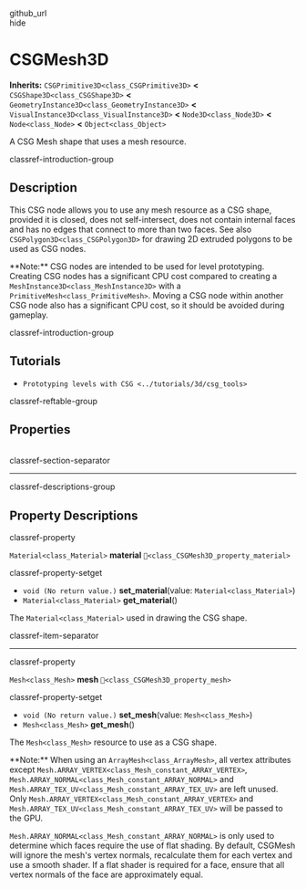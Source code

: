 github\_url  
hide

# CSGMesh3D

**Inherits:** `CSGPrimitive3D<class_CSGPrimitive3D>` **&lt;**
`CSGShape3D<class_CSGShape3D>` **&lt;**
`GeometryInstance3D<class_GeometryInstance3D>` **&lt;**
`VisualInstance3D<class_VisualInstance3D>` **&lt;**
`Node3D<class_Node3D>` **&lt;** `Node<class_Node>` **&lt;**
`Object<class_Object>`

A CSG Mesh shape that uses a mesh resource.

classref-introduction-group

## Description

This CSG node allows you to use any mesh resource as a CSG shape,
provided it is closed, does not self-intersect, does not contain
internal faces and has no edges that connect to more than two faces. See
also `CSGPolygon3D<class_CSGPolygon3D>` for drawing 2D extruded polygons
to be used as CSG nodes.

\*\*Note:\*\* CSG nodes are intended to be used for level prototyping.
Creating CSG nodes has a significant CPU cost compared to creating a
`MeshInstance3D<class_MeshInstance3D>` with a
`PrimitiveMesh<class_PrimitiveMesh>`. Moving a CSG node within another
CSG node also has a significant CPU cost, so it should be avoided during
gameplay.

classref-introduction-group

## Tutorials

-   `Prototyping levels with CSG <../tutorials/3d/csg_tools>`

classref-reftable-group

## Properties

<table>
<tbody>
<tr>
</tr>
<tr>
</tr>
</tbody>
</table>

classref-section-separator

------------------------------------------------------------------------

classref-descriptions-group

## Property Descriptions

classref-property

`Material<class_Material>` **material**
`🔗<class_CSGMesh3D_property_material>`

classref-property-setget

-   `void (No return value.)` **set\_material**(value:
    `Material<class_Material>`)
-   `Material<class_Material>` **get\_material**()

The `Material<class_Material>` used in drawing the CSG shape.

classref-item-separator

------------------------------------------------------------------------

classref-property

`Mesh<class_Mesh>` **mesh** `🔗<class_CSGMesh3D_property_mesh>`

classref-property-setget

-   `void (No return value.)` **set\_mesh**(value: `Mesh<class_Mesh>`)
-   `Mesh<class_Mesh>` **get\_mesh**()

The `Mesh<class_Mesh>` resource to use as a CSG shape.

\*\*Note:\*\* When using an `ArrayMesh<class_ArrayMesh>`, all vertex
attributes except `Mesh.ARRAY_VERTEX<class_Mesh_constant_ARRAY_VERTEX>`,
`Mesh.ARRAY_NORMAL<class_Mesh_constant_ARRAY_NORMAL>` and
`Mesh.ARRAY_TEX_UV<class_Mesh_constant_ARRAY_TEX_UV>` are left unused.
Only `Mesh.ARRAY_VERTEX<class_Mesh_constant_ARRAY_VERTEX>` and
`Mesh.ARRAY_TEX_UV<class_Mesh_constant_ARRAY_TEX_UV>` will be passed to
the GPU.

`Mesh.ARRAY_NORMAL<class_Mesh_constant_ARRAY_NORMAL>` is only used to
determine which faces require the use of flat shading. By default,
CSGMesh will ignore the mesh's vertex normals, recalculate them for each
vertex and use a smooth shader. If a flat shader is required for a face,
ensure that all vertex normals of the face are approximately equal.

